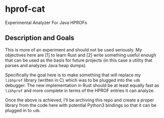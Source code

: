 # hprof-cat
Experimental Analyzer For Java HPROFs

## Description and Goals

This is more of an experiment and should not be used seriously. My objectives here are
[1] to learn Rust and [2] write something useful enough that can be used as the basis
for future projects (in this case a utility that parses and analyzes Java heap dumps).

Specifically the goal here is to make something that will replace my `libhprof` library
(written in C) which was to be plugged into the `sdb` debugger. The new implementation in
Rust should be at least equally fast as `libhprof` and more complete in terms of the
HPROF entries it can analyze.

Once the above is achieved, I'll be archiving this repo and create a proper library from
the code here with potential Python3 bindings so that it can be plugged in to `sdb`.
